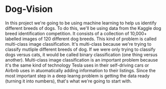 # Dog-Vision
In this project we're going to be using machine learning to help us identify different breeds of dogs.  To do this, we'll be using data from the Kaggle dog breed identification competition. It consists of a collection of 10,000+ labelled images of 120 different dog breeds.  This kind of problem is called multi-class image classification. It's multi-class because we're trying to classify mutliple different breeds of dog. If we were only trying to classify dogs versus cats, it would be called binary classification (one thing versus another).  Multi-class image classification is an important problem because it's the same kind of technology Tesla uses in their self-driving cars or Airbnb uses in atuomatically adding information to their listings.  Since the most important step in a deep learng problem is getting the data ready (turning it into numbers), that's what we're going to start with.
